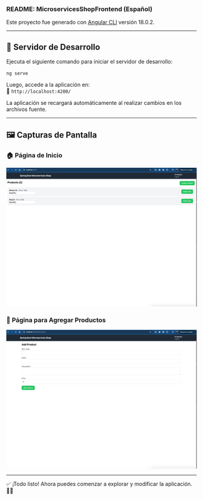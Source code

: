 ### README: MicroservicesShopFrontend (Español)

Este proyecto fue generado con [Angular CLI](https://github.com/angular/angular-cli) versión 18.0.2.

---

## 🚀 **Servidor de Desarrollo**

Ejecuta el siguiente comando para iniciar el servidor de desarrollo:

```shell
ng serve
```

Luego, accede a la aplicación en:  
🔗 `http://localhost:4200/`

La aplicación se recargará automáticamente al realizar cambios en los archivos fuente.

---

## 🖼️ **Capturas de Pantalla**

### 🏠 **Página de Inicio**  
![Página de Inicio](screenshots/img.png)

### 🛒 **Página para Agregar Productos**  
![Agregar Producto](screenshots/img_1.png)

---
✅ ¡Todo listo! Ahora puedes comenzar a explorar y modificar la aplicación. 🚀✨
